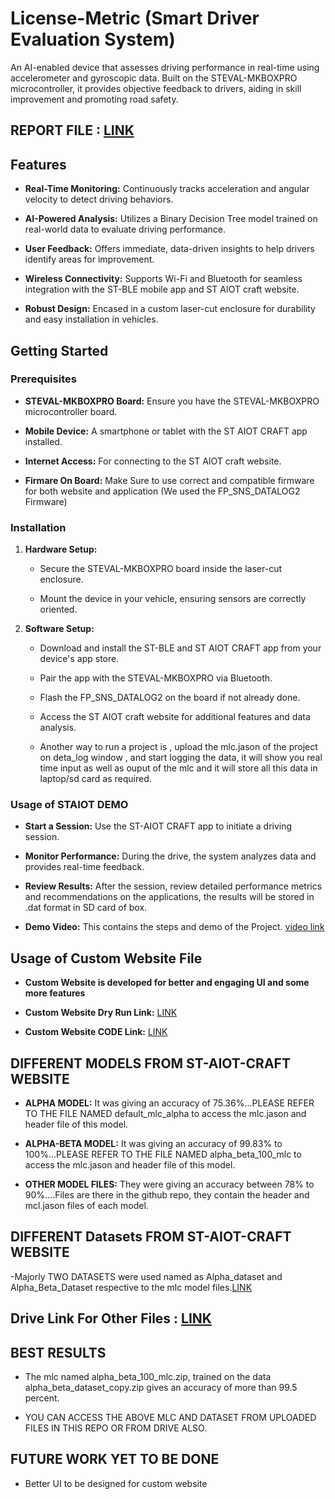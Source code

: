 # License-Metric (Smart Driver Evaluation System)

An AI-enabled device that assesses driving performance in real-time using accelerometer and gyroscopic data. Built on the STEVAL-MKBOXPRO microcontroller, it provides objective feedback to drivers, aiding in skill improvement and promoting road safety.

## REPORT FILE : [LINK](https://docs.google.com/document/d/1naPfUTfguUxUR_f5OGCVoo8RjADD_p3180a-_BfYthU/edit?usp=sharing)

## Features

- **Real-Time Monitoring:** Continuously tracks acceleration and angular velocity to detect driving behaviors.

- **AI-Powered Analysis:** Utilizes a Binary Decision Tree model trained on real-world data to evaluate driving performance.

- **User Feedback:** Offers immediate, data-driven insights to help drivers identify areas for improvement.

- **Wireless Connectivity:** Supports Wi-Fi and Bluetooth for seamless integration with the ST-BLE mobile app and ST AIOT craft website.

- **Robust Design:** Encased in a custom laser-cut enclosure for durability and easy installation in vehicles.

## Getting Started

### Prerequisites

- **STEVAL-MKBOXPRO Board:** Ensure you have the STEVAL-MKBOXPRO microcontroller board.

- **Mobile Device:** A smartphone or tablet with the ST AIOT CRAFT app installed.

- **Internet Access:** For connecting to the ST AIOT craft website.

- **Firmare On Board:** Make Sure to use correct and compatible firmware for both website and application (We used the FP_SNS_DATALOG2 Firmware) 

### Installation

1. **Hardware Setup:**

   - Secure the STEVAL-MKBOXPRO board inside the laser-cut enclosure.

   - Mount the device in your vehicle, ensuring sensors are correctly oriented.

2. **Software Setup:**

   - Download and install the ST-BLE and ST AIOT CRAFT app from your device's app store.

   - Pair the app with the STEVAL-MKBOXPRO via Bluetooth.
  
   - Flash the FP_SNS_DATALOG2 on the board if not already done.

   - Access the ST AIOT craft website for additional features and data analysis.
  
   - Another way to run a project is , upload the mlc.jason of the project on deta_log window , and start logging the data, it will show you real time input as well as ouput of the mlc and it will store all this data in laptop/sd card as required.

### Usage of STAIOT DEMO

- **Start a Session:** Use the ST-AIOT CRAFT app to initiate a driving session.

- **Monitor Performance:** During the drive, the system analyzes data and provides real-time feedback.

- **Review Results:** After the session, review detailed performance metrics and recommendations on the applications, the results will be stored in .dat format in SD card of box.

- **Demo Video:** This contains the steps and demo of the Project. [video link](https://drive.google.com/drive/folders/1mMX2dlaLDTzLH-lAovJhhp0EJsUk6pEF?usp=drive_link)


##  Usage of Custom Website File

- **Custom Website is developed for better and engaging UI and some more features**

-  **Custom Website Dry Run Link:** [LINK](https://drive.google.com/file/d/18rpwOY8ZAjs-xekbkwIap_OBWk-Ns2Hd/view?usp=sharing)

- **Custom Website CODE Link:**     [LINK](https://drive.google.com/file/d/12tkjrmBdqMAx382L-aopZnIW9H6L-7Rs/view?usp=sharing)



## DIFFERENT MODELS FROM ST-AIOT-CRAFT WEBSITE

- **ALPHA MODEL:** It was giving an accuracy of 75.36%...PLEASE REFER TO THE FILE NAMED default_mlc_alpha to access the mlc.jason and header file of this model.
  
- **ALPHA-BETA MODEL:** It was giving an accuracy of 99.83% to 100%...PLEASE REFER TO THE FILE NAMED alpha_beta_100_mlc to access the mlc.jason and header file of this model.

- **OTHER MODEL FILES:** They were giving an accuracy between 78% to 90%....Files are there in the github repo, they contain the header and mcl.jason files of each model.


## DIFFERENT Datasets FROM ST-AIOT-CRAFT WEBSITE

-Majorly TWO DATASETS were used named as Alpha_dataset and Alpha_Beta_Dataset respective to the mlc model files.[LINK](https://drive.google.com/drive/folders/10Mvk0XSdOOw0eOuSOefHGjGro17YtNK6?usp=drive_link)


## Drive Link For Other Files : [LINK](https://drive.google.com/drive/folders/1tmsuelJD-A1GvjUY1LsMuJc_rQaAfbyA?usp=drive_link)

## BEST RESULTS
- The mlc named alpha_beta_100_mlc.zip, trained on the data alpha_beta_dataset_copy.zip gives an accuracy of more than 99.5 percent.

- YOU CAN ACCESS THE ABOVE MLC AND DATASET FROM UPLOADED FILES IN THIS REPO OR FROM DRIVE ALSO.



## FUTURE WORK YET TO BE DONE
- Better UI to be designed for custom website







